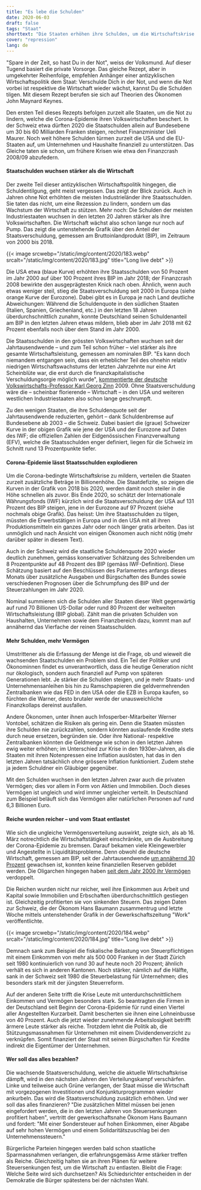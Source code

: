 ```yaml
---
title: "Es lebe die Schulden"
date: 2020-06-03
draft: false
tags: "Staat"
shorttext: "Die Staaten erhöhen ihre Schulden, um die Wirtschaftskrise nach der Corona-Epidemie zu lindern. Das Gleiche tun sie seit 20 Jahren."
cover: "repression"
lang: de
---
```


"Spare in der Zeit, so hast Du in der Not", weiss der Volksmund. Auf dieser Tugend basiert die private Vorsorge. Das gleiche Rezept, aber in umgekehrter Reihenfolge, empfehlen Anhänger einer antizyklischen Wirtschaftspolitik dem Staat: Verschulde Dich in der Not, und wenn die Not vorbei ist respektive die Wirtschaft wieder wächst, kannst Du die Schulden tilgen. Mit diesem Rezept berufen sie sich auf Theorien des Ökonomen John Maynard Keynes.

Den ersten Teil dieses Rezepts befolgen zurzeit alle Staaten, um die Not zu lindern, welche die Corona-Epidemie ihren Volkswirtschaften beschert. In der Schweiz etwa dürften 2020 die Staatschulden allein auf Bundesebene um 30 bis 60 Milliarden Franken steigen, rechnet Finanzminister Ueli Maurer. Noch weit höhere Schulden türmen zurzeit die USA und die EU-Staaten auf, um Unternehmen und Haushalte finanziell zu unterstützen. Das Gleiche taten sie schon, um frühere Krisen wie etwa den Finanzcrash 2008/09 abzufedern.

#### Staatschulden wuchsen stärker als die Wirtschaft

Der zweite Teil dieser antizyklischen Wirtschaftspolitik hingegen, die Schuldentilgung, geht meist vergessen. Das zeigt der Blick zurück. Auch in Jahren ohne Not erhöhten die meisten Industrieländer ihre Staatsschulden. Sie taten das nicht, um eine Rezession zu lindern, sondern um das Wachstum der Wirtschaft zu stützen. Mehr noch: Die Schulden der meisten Industriestaaten wuchsen in den letzten 20 Jahren stärker als ihre Volkswirtschaften. Die Wirtschaft wächst also schon lange nur noch auf Pump. Das zeigt die untenstehende Grafik über den Anteil der Staatsverschuldung, gemessen am Bruttoinlandprodukt (BIP), im Zeitraum von 2000 bis 2018.

{{< image srcwebp="/static/img/content/2020/183.webp" srcalt="/static/img/content/2020/183.jpg" title="Long live debt" >}}

Die USA etwa (blaue Kurve) erhöhten ihre Staatsschulden von 50 Prozent im Jahr 2000 auf über 100 Prozent ihres BIP im Jahr 2018; der Finanzcrash 2008 bewirkte den ausgeprägtesten Knick nach oben. Ähnlich, wenn auch etwas weniger steil, stieg die Staatsverschuldung seit 2000 in Europa (siehe orange Kurve der Eurozone). Dabei gibt es in Europa je nach Land deutliche Abweichungen: Während die Schuldenquote in den südlichen Staaten (Italien, Spanien, Griechenland, etc.) in den letzten 18 Jahren überdurchschnittlich zunahm, konnte Deutschland seinen Schuldenanteil am BIP in den letzten Jahren etwas mildern, blieb aber im Jahr 2018 mit 62 Prozent ebenfalls noch über dem Stand im Jahr 2000.

Die Staatsschulden in den grössten Volkswirtschaften wuchsen seit der Jahrtausendwende – und zum Teil schon früher – viel stärker als ihre gesamte Wirtschaftsleistung, gemessen am nominalen BIP. "Es kann doch niemandem entgangen sein, dass ein erheblicher Teil des ohnehin relativ niedrigen Wirtschaftswachstums der letzten Jahrzehnte nur eine Art Scheinblüte war, die erst durch die finanzkapitalistische Verschuldungsorgie möglich wurde", [kommentierte der deutsche Volkswirtschafts-Professor Karl Georg Zinn](https://monde-diplomatique.de/artikel/!634239 "SÄTTIGUNG ODER ZWEI GRENZEN DES WACHSTUMS") 2009. Ohne Staatsverschuldung wäre die – scheinbar florierende – Wirtschaft – in den USA und weiteren westlichen Industriestaaten also schon lange geschrumpft.

Zu den wenigen Staaten, die ihre Schuldenquote seit der Jahrtausendwende reduzierten, gehört – dank Schuldenbremse auf Bundesebene ab 2003 – die Schweiz. Dabei basiert die (graue) Schweizer Kurve in der obigen Grafik wie jene der USA und der Eurozone auf Daten des IWF; die offiziellen Zahlen der Eidgenössischen Finanzverwaltung (EFV), welche die Staatsschulden enger definiert, liegen für die Schweiz im Schnitt rund 13 Prozentpunkte tiefer.

#### Corona-Epidemie lässt Staatsschulden explodieren

Um die Corona-bedingte Wirtschaftskrise zu mildern, verteilen die Staaten zurzeit zusätzliche Beträge in Billionenhöhe. Die Staatdefizite, so zeigen die Kurven in der Grafik von 2018 bis 2020, werden damit noch steiler in die Höhe schnellen als zuvor. Bis Ende 2020, so schätzt der Internationale Währungsfonds (IWF) kürzlich wird die Staatsverschuldung der USA auf 131 Prozent des BIP steigen, jene in der Eurozone auf 97 Prozent (siehe nochmals obige Grafik). Das heisst: Um ihre Staatsschulden zu tilgen, müssten die Erwerbstätigen in Europa und in den USA mit all ihren Produktionsmitteln ein ganzes Jahr oder noch länger gratis arbeiten. Das ist unmöglich und nach Ansicht von einigen Ökonomen auch nicht nötig (mehr darüber später in diesem Text).

Auch in der Schweiz wird die staatliche Schuldenquote 2020 wieder deutlich zunehmen, gemäss konservativer Schätzung des Schreibenden um 8 Prozentpunkte auf 48 Prozent des BIP (gemäss IWF-Definition). Diese Schätzung basiert auf den Beschlüssen des Parlamentes anfangs dieses Monats über zusätzliche Ausgaben und Bürgschaften des Bundes sowie verschiedenen Prognosen über die Schrumpfung des BIP und der Steuerzahlungen im Jahr 2020.

Nominal summieren sich die Schulden aller Staaten dieser Welt gegenwärtig auf rund 70 Billionen US-Dollar oder rund 80 Prozent der weltweiten Wirtschaftsleistung (BIP global). Zählt man die privaten Schulden von Haushalten, Unternehmen sowie dem Finanzbereich dazu, kommt man auf annähernd das Vierfache der reinen Staatsschulden.

#### Mehr Schulden, mehr Vermögen

Umstrittener als die Erfassung der Menge ist die Frage, ob und wieweit die wachsenden Staatschulden ein Problem sind. Ein Teil der Politiker und Ökonominnen findet es unverantwortlich, dass die heutige Generation nicht nur ökologisch, sondern auch finanziell auf Pump von späteren Generationen lebt. Je stärker die Schulden steigen, und je mehr Staats- und Unternehmensanleihen bis hin zu Ramschpapieren die geldvermehrenden Zentralbanken wie das FED in den USA oder die EZB in Europa kaufen, so fürchten die Warner, desto brutaler werde der unausweichliche Finanzkollaps dereinst ausfallen.

Andere Ökonomen, unter ihnen auch Infosperber-Mitarbeiter Werner Vontobel, schätzen die Risiken als gering ein. Denn die Staaten müssten ihre Schulden nie zurückzahlen, sondern könnten auslaufende Kredite stets durch neue ersetzen, begründen sie. Oder ihre National- respektive Zentralbanken könnten die Geldmenge wie schon in den letzten Jahren ewig weiter erhöhen; im Unterschied zur Krise in den 1930er-Jahren, als die Staaten mit ihren Notenpressen eine Inflation auslösten, hat das in den letzten Jahren tatsächlich ohne grössere Inflation funktioniert. Zudem stehe ja jedem Schuldner ein Gläubiger gegenüber.

Mit den Schulden wuchsen in den letzten Jahren zwar auch die privaten Vermögen; dies vor allem in Form von Aktien und Immobilien. Doch dieses Vermögen ist ungleich und wird immer ungleicher verteilt. In Deutschland zum Beispiel beläuft sich das Vermögen aller natürlichen Personen auf rund 6,3 Billionen Euro.

#### Reiche wurden reicher – und vom Staat entlastet

Wie sich die ungleiche Vermögensverteilung auswirkt, zeigte sich, als ab 16. März notrechtlich die Wirtschaftstätigkeit einschränkte, um die Ausbreitung der Corona-Epidemie zu bremsen. Darauf bekamen viele Kleingewerbler und Angestellte in Liquiditätsprobleme. Denn obwohl die deutsche Wirtschaft, gemessen am BIP, seit der Jahrtausendwende [um annähernd 30 Prozent](/static/downloads/wsi_vm_vb_2017_bip.pdf "BRUTTOINLANDSPRODUKT IN DEUTSCHLAND, 1992–2017") gewachsen ist, konnten keine finanziellen Reserven gebildet werden. Die Oligarchen hingegen haben [seit dem Jahr 2000 ihr Vermögen](https://www.handelsblatt.com/politik/deutschland/vermoegen-studie-zeigt-die-reichsten-50-prozent-werden-immer-reicher-arme-bleiben-arm/25637446.html?ticket=ST-203421-b5pQEF6SAzgXNR1wtA4m-ap2 "Studie zeigt: Die reichsten 50 Prozent werden immer reicher, Arme bleiben arm") verdoppelt.

Die Reichen wurden nicht nur reicher, weil ihre Einkommen aus Arbeit und Kapital sowie Immobilien und Erbschaften überdurchschnittlich gestiegen ist. Gleichzeitig profitierten sie von sinkenden Steuern. Das zeigen Daten zur Schweiz, die der Ökonom Hans Baumann zusammentrug und letzte Woche mittels untenstehender Grafik in der Gewerkschaftszeitung "Work" veröffentlichte.

{{< image srcwebp="/static/img/content/2020/184.webp" srcalt="/static/img/content/2020/184.jpg" title="Long live debt" >}}

Demnach sank zum Beispiel die fiskalische Belastung von Steuerpflichtigen mit einem Einkommen von mehr als 500 000 Franken in der Stadt Zürich seit 1980 kontinuierlich von rund 30 auf heute noch 20 Prozent; ähnlich verhält es sich in anderen Kantonen. Noch stärker, nämlich auf die Hälfte, sank in der Schweiz seit 1980 die Steuerbelastung für Unternehmen; dies besonders stark mit der jüngsten Steuerreform.

Auf der anderen Seite trifft die Krise Leute mit unterdurchschnittlichem Einkommen und Vermögen besonders stark. So beantragten die Firmen in der Deutschland seit Beginn der Corona-Epidemie für rund einen Viertel aller Angestellten Kurzarbeit. Damit bescherten sie ihnen eine Lohneinbusse von 40 Prozent. Auch die jetzt wieder zunehmende Arbeitslosigkeit betrifft ärmere Leute stärker als reiche. Trotzdem lehnt die Politik ab, die Stützungsmassnahmen für Unternehmen mit einem Dividendenverzicht zu verknüpfen. Somit finanziert der Staat mit seinen Bürgschaften für Kredite indirekt die Eigentümer der Unternehmen.

#### Wer soll das alles bezahlen?

Die wachsende Staatsverschuldung, welche die aktuelle Wirtschaftskrise dämpft, wird in den nächsten Jahren den Verteilungskampf verschärfen. Linke und teilweise auch Grüne verlangen, der Staat müsse die Wirtschaft mit vorgezogenen Investitionen und Konjunkturprogrammen wieder ankurbeln. Das wird die Staatsverschuldung zusätzlich erhöhen. Und wer soll das alles finanzieren? "Die zusätzlichen Mittel müssen bei jenen eingefordert werden, die in den letzten Jahren von Steuersenkungen profitiert haben", vertritt der gewerkschaftsnahe Ökonom Hans Baumann und fordert: "Mit einer Sondersteuer auf hohen Einkommen, einer Abgabe auf sehr hohen Vermögen und einem Solidaritätszuschlag bei den Unternehmenssteuern."

Bürgerliche Parteien hingegen werden bald schon staatliche Sparmassnahmen verlangen, die erfahrungsgemäss Arme stärker treffen als Reiche. Gleichzeitig halten sie an ihren Plänen für weitere Steuersenkungen fest, um die Wirtschaft zu entlasten. Bleibt die Frage: Welche Seite wird sich durchsetzen? Als Schiedsrichter entscheiden in der Demokratie die Bürger spätestens bei der nächsten Wahl.
